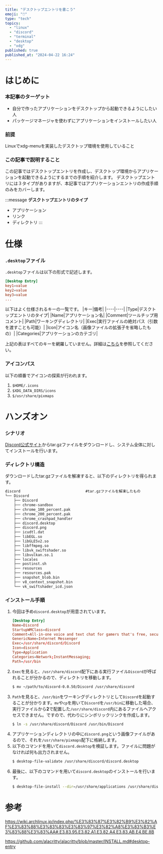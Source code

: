 ```yaml
---
title: "デスクトップエントリを書こう"
emoji: "🖱️"
type: "tech"
topics:
  - "linux"
  - "discord"
  - "terminal"
  - "desktop"
  - "xdg"
published: true
published_at: "2024-04-22 16:24"
---
```


# はじめに
### 本記事のターゲット
- 自分で作ったアプリケーションをデスクトップから起動できるようにしたい人
- パッケージマネージャを使わずにアプリケーションをインストールしたい人
### 前提
Linuxでxdg-menuを実装したデスクトップ環境を使用していること
### この記事で説明すること
この記事ではデスクトップエントリを作成し、デスクトップ環境からアプリケーションを起動できるようにするまでの手順を紹介します。
デスクトップエントリには３タイプがありますが、本記事ではアプリケーションエントリの作成手順のみをカバーします。

:::message
**デスクトップエントリのタイプ**
- アプリケーション
- リンク
- ディレクトリ
:::
# 仕様
### `.desktop`ファイル
`.desktop`ファイルは以下の形式で記述します。
```toml
[Desktop Entry]
key1=value
key2=value
key3=value
...
```
以下はよく仕様されるキーの一覧です。
|キー|備考|
|----|----|
|Type|デスクトップエントリのタイプ|
|Name|アプリケーション名|
|Comment|ツールチップ用コメント|
|Path|ワーキングディレクトリ|
|Exec|実行ファイルの絶対パス（引数を渡すことも可能）|
|Icon|アイコン名（画像ファイルの拡張子を省略したもの）|
|Categories|アプリケーションのカテゴリ|

上記の表はすべてのキーを網羅していません。詳細は[こちら](https://specifications.freedesktop.org/desktop-entry-spec/desktop-entry-spec-latest.html#recognized-keys)を参照してください。

### アイコンパス
以下の順番でアイコンの探索が行われます。
1. `$HOME/.icons`
2. `$XDG_DATA_DIRS/icons`
3. `$/usr/share/pixmaps`
# ハンズオン
### シナリオ
[Discord公式サイト](https://discord.com/)からtar.gzファイルをダウンロードし、システム全体に対してインストールを行います。
### ディレクトリ構造
ダウンロードしたtar.gzファイルを解凍すると、以下のディレクトリを得られます。
```bash
discord　　　　　　　　　　　　　　　　　　#tar.gzファイルを解凍したもの
└── Discord
    ├── Discord
    ├── chrome-sandbox
    ├── chrome_100_percent.pak
    ├── chrome_200_percent.pak
    ├── chrome_crashpad_handler
    ├── discord.desktop
    ├── discord.png
    ├── icudtl.dat
    ├── libEGL.so
    ├── libGLESv2.so
    ├── libffmpeg.so
    ├── libvk_swiftshader.so
    ├── libvulkan.so.1
    ├── locales
    ├── postinst.sh
    ├── resources
    ├── resources.pak
    ├── snapshot_blob.bin
    ├── v8_context_snapshot.bin
    └── vk_swiftshader_icd.json
```
### インストール手順
1. 今回は予め`discord.desktop`が用意されています。
    ```toml
    [Desktop Entry]
    Name=Discord
    StartupWMClass=discord
    Comment=All-in-one voice and text chat for gamers that's free, secure, and works on both your desktop and phone.
    GenericName=Internet Messenger
    Exec=/usr/share/discord/Discord
    Icon=discord
    Type=Application
    Categories=Network;InstantMessaging;
    Path=/usr/bin
    ```
2. `Exec`を見ると、`/usr/share/discord`配下にある実行ファイル`Discord`が呼ばれることが分かるので、ディレクトリを移動します。 
    ```bash
    $ mv ~/path/to/discord-0.0.50/Discord /usr/share/discord
    ```
3. `Path`を見ると、`/usr/bin`をワーキングディレクトリとして`Discord`を起動することが分かります。`mv`や`cp`を用いて`Discord`を`/usr/bin`に移動した場合、実行ファイルから**2**で配置した`/usr/share/discord`内にあるファイルへアクセスできません。ですので、代わりにシンボリックリンクを作成します。
    ```bash
    $ ln -s /usr/share/discord/Discord /usr/bin/Discord
    ```
4. アプリケーションディレクトリの中に`discord.png`という画像ファイルがあるので、それを`/usr/share/pixmaps`配下に格納します。
5. 以下のコマンドを用いて`discord.desktop`を検証します。ファイルに問題がなければ何も出力されません。
   ```bash
   $ desktop-file-validate /usr/share/discord/discord.desktop
   ```
6. 最後に、以下のコマンドを用いて`discord.desktop`のインストールを行います。
    ```bash
    $ desktop-file-install --dir=/usr/share/applications /usr/share/discord/discord.desktop
    ```

# 参考
https://wiki.archlinux.jp/index.php/%E3%83%87%E3%82%B9%E3%82%AF%E3%83%88%E3%83%83%E3%83%97%E3%82%A8%E3%83%B3%E3%83%88%E3%83%AA#.E3.83.95.E3.82.A1.E3.82.A4.E3.83.AB.E4.BE.8B

https://github.com/alacritty/alacritty/blob/master/INSTALL.md#desktop-entry